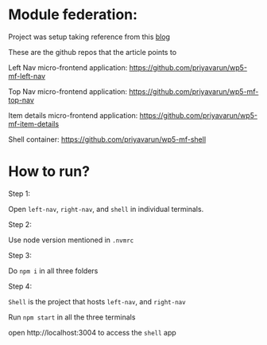 # Module federation:

Project was setup taking reference from this [blog](https://medium.com/walmartglobaltech/module-federation-using-webpack-5-the-micro-frontend-journey-719688c5d73b)

These are the github repos that the article points to

Left Nav micro-frontend application: https://github.com/priyavarun/wp5-mf-left-nav

Top Nav micro-frontend application: https://github.com/priyavarun/wp5-mf-top-nav

Item details micro-frontend application: https://github.com/priyavarun/wp5-mf-item-details

Shell container: https://github.com/priyavarun/wp5-mf-shell

# How to run?

Step 1:

Open `left-nav`, `right-nav`, and `shell` in individual terminals.

Step 2:

Use node version mentioned in `.nvmrc`

Step 3:

Do `npm i` in all three folders

Step 4:

`Shell` is the project that hosts `left-nav`, and `right-nav`

Run `npm start` in all the three terminals

open http://localhost:3004 to access the `shell` app
